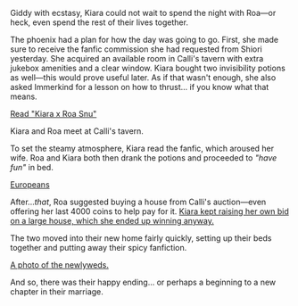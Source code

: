 <!-- title: And so, Sesbian Lex. -->

Giddy with ecstasy, Kiara could not wait to spend the night with Roa—or heck, even spend the rest of their lives together.

The phoenix had a plan for how the day was going to go. First, she made sure to receive the fanfic commission she had requested from Shiori yesterday. She acquired an available room in Calli's tavern with extra jukebox amenities and a clear window. Kiara bought two invisibility potions as well—this would prove useful later. As if that wasn't enough, she also asked Immerkind for a lesson on how to thrust... if you know what that means.

[Read "Kiara x Roa Snu"](#text:kiara-roa-snu)

Kiara and Roa meet at Calli's tavern.

To set the steamy atmosphere, Kiara read the fanfic, which aroused her wife. Roa and Kiara both then drank the potions and proceeded to _"have fun"_ in bed.

[Europeans](#embed:https://www.youtube.com/live/8E8Dsgs5e50?si=Cfv40DbMZLJijbq9&t=2031)

After..._that_, Roa suggested buying a house from Calli's auction—even offering her last 4000 coins to help pay for it. [Kiara kept raising her own bid on a large house, which she ended up winning anyway.](https://www.youtube.com/live/8E8Dsgs5e50?si=RxtfN_wMGm29Xkzv&t=3612)

The two moved into their new home fairly quickly, setting up their beds together and putting away their spicy fanfiction.

[A photo of the newlyweds.](#embed:https://www.youtube.com/live/8E8Dsgs5e50?si=ekcHIcDyu86fONhG&t=5322)

And so, there was their happy ending... or perhaps a beginning to a new chapter in their marriage.
